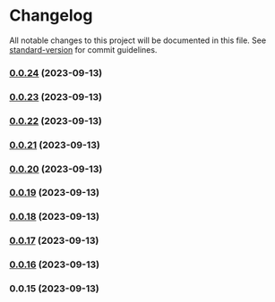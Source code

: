 # Changelog

All notable changes to this project will be documented in this file. See [standard-version](https://github.com/conventional-changelog/standard-version) for commit guidelines.

### [0.0.24](https://github.com/aaron-poplin/aaron-capgo/compare/0.0.23...0.0.24) (2023-09-13)

### [0.0.23](https://github.com/aaron-poplin/aaron-capgo/compare/0.0.22...0.0.23) (2023-09-13)

### [0.0.22](https://github.com/aaron-poplin/aaron-capgo/compare/0.0.21...0.0.22) (2023-09-13)

### [0.0.21](https://github.com/aaron-poplin/aaron-capgo/compare/0.0.20...0.0.21) (2023-09-13)

### [0.0.20](https://github.com/aaron-poplin/aaron-capgo/compare/0.0.19...0.0.20) (2023-09-13)

### [0.0.19](https://github.com/aaron-poplin/aaron-capgo/compare/0.0.18...0.0.19) (2023-09-13)

### [0.0.18](https://github.com/aaron-poplin/aaron-capgo/compare/0.0.17...0.0.18) (2023-09-13)

### [0.0.17](https://github.com/aaron-poplin/aaron-capgo/compare/0.0.16...0.0.17) (2023-09-13)

### [0.0.16](https://github.com/aaron-poplin/aaron-capgo/compare/0.0.15...0.0.16) (2023-09-13)

### 0.0.15 (2023-09-13)
